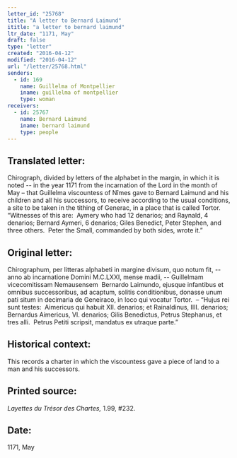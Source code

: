 ```yaml
---
letter_id: "25768"
title: "A letter to Bernard Laimund"
ititle: "a letter to bernard laimund"
ltr_date: "1171, May"
draft: false
type: "letter"
created: "2016-04-12"
modified: "2016-04-12"
url: "/letter/25768.html"
senders:
  - id: 169
    name: Guillelma of Montpellier
    iname: guillelma of montpellier
    type: woman
receivers:
  - id: 25767
    name: Bernard Laimund
    iname: bernard laimund
    type: people
---
```

<h2> Translated letter:</h2><p>Chirograph, divided by letters of the alphabet in the margin, in which it is noted -- in the year 1171 from the incarnation of the Lord in the month of May – that Guillelma viscountess of Nîmes gave to Bernard Laimund and his children and all his successors, to receive according to the usual conditions, a site to be taken in the tithing of Generac, in a place that is called Tortor.&nbsp; “Witnesses of this are:&nbsp; Aymery who had 12 denarios; and Raynald, 4 denarios; Bernard Aymeri, 6 denarios; Giles Benedict, Peter Stephen, and three others.&nbsp; Peter the Small, commanded by both sides, wrote it.”</p><h2 class="mt-4"> Original letter:</h2><p>Chirographum, per litteras alphabeti in margine divisum, quo notum fit, -- anno ab incarnatione Domini M.C.LXXI, mense madii, -- Guillelmam vicecomitissam Nemausensem&nbsp; Bernardo Laimundo, ejusque infantibus et omnibus successoribus, ad acaptum, solitis conditionibus, donasse unum pati situm in decimaria de Geneiraco, in loco qui vocatur Tortor.&nbsp; – “Hujus rei sunt testes:&nbsp; Aimericus qui habuit XII. denarios; et Rainaldinus, IIII. denarios; Bernardus Aimericus, VI. denarios; Gilis Benedictus, Petrus Stephanus, et tres alli.&nbsp; Petrus Petiti scripsit, mandatus ex utraque parte.”</p><h2 class="mt-4"> Historical context:</h2><p>This records a charter in which the viscountess gave a piece of land to a man and his successors.</p><h2 class="mt-4"> Printed source:</h2><p><i>Layettes du Trésor des Chartes,&nbsp;</i>1.99, #232.</p><h2 class="mt-4"> Date:</h2>1171, May